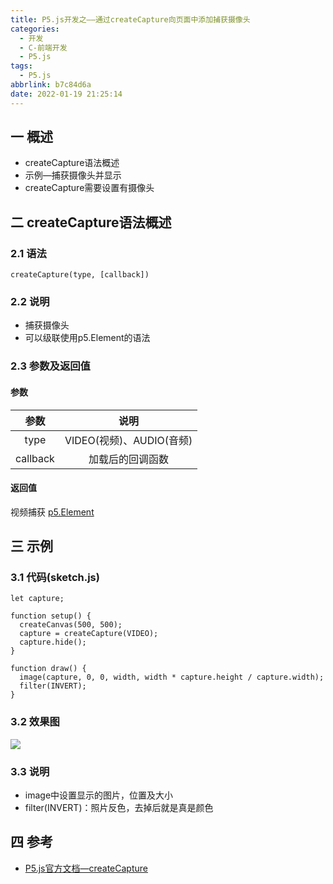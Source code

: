 ```yaml
---
title: P5.js开发之——通过createCapture向页面中添加捕获摄像头
categories:
  - 开发
  - C-前端开发
  - P5.js
tags:
  - P5.js
abbrlink: b7c84d6a
date: 2022-01-19 21:25:14
---
```

## 一 概述

* createCapture语法概述
* 示例—捕获摄像头并显示
* createCapture需要设置有摄像头

<!--more-->

## 二 createCapture语法概述

### 2.1 语法

```
createCapture(type, [callback])
```

### 2.2 说明

* 捕获摄像头
* 可以级联使用p5.Element的语法

### 2.3 参数及返回值

#### 参数

|   参数   |           说明           |
| :------: | :----------------------: |
|   type   | VIDEO(视频)、AUDIO(音频) |
| callback |     加载后的回调函数     |

#### 返回值

视频捕获 [p5.Element](https://p5js.org/zh-Hans/reference/#/p5.Element) 

## 三 示例

### 3.1 代码(sketch.js)

```
let capture;

function setup() {
  createCanvas(500, 500);
  capture = createCapture(VIDEO);
  capture.hide();
}

function draw() {
  image(capture, 0, 0, width, width * capture.height / capture.width);
  filter(INVERT);
}
```

### 3.2 效果图

![][1]

### 3.3  说明

* image中设置显示的图片，位置及大小
* filter(INVERT)：照片反色，去掉后就是真是颜色

## 四 参考
* [P5.js官方文档—createCapture](https://p5js.org/zh-Hans/reference/#/p5/createCapture)


[1]:https://fastly.jsdelivr.net/gh/PGzxc/CDN@master/blog-p5js/p5js-createCapture-sample1.png